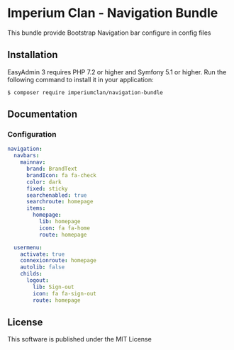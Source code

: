 # Imperium Clan - Navigation Bundle
This bundle provide Bootstrap Navigation bar configure in config files

## Installation

EasyAdmin 3 requires PHP 7.2 or higher and Symfony 5.1 or higher. Run the following command to install it in your application:

```
$ composer require imperiumclan/navigation-bundle
```

## Documentation

### Configuration

```yaml
navigation:
  navbars:
    mainnav:
      brand: BrandText
      brandIcon: fa fa-check
      color: dark
      fixed: sticky
      searchenabled: true
      searchroute: homepage
      items:
        homepage:
          lib: homepage
          icon: fa fa-home
          route: homepage

  usermenu:
    activate: true
    connexionroute: homepage
    autolib: false
    childs:
      logout:
        lib: Sign-out
        icon: fa fa-sign-out
        route: homepage
```

## License

This software is published under the MIT License